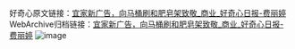 好奇心原文链接：[宜家新广告，向马桶刷和肥皂架致敬_商业_好奇心日报-费丽婷](https://www.qdaily.com/articles/7336.html)
WebArchive归档链接：[宜家新广告，向马桶刷和肥皂架致敬_商业_好奇心日报-费丽婷](http://web.archive.org/web/20190623172224/https://www.qdaily.com/articles/7336.html)
![image](http://ww3.sinaimg.cn/large/007d5XDply1g3wjezzr89j30u02lpno4)